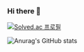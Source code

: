 ### Hi there 👋

[![Solved.ac
프로필](http://mazassumnida.wtf/api/v2/generate_badge?boj=gwangin)](https://solved.ac/gwangin)

![Anurag's GitHub stats](https://github-readme-stats.vercel.app/api?username=RookieAND&show_icons=true&theme=radical)
